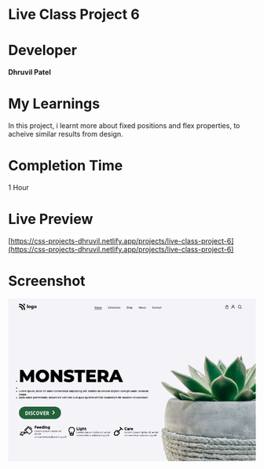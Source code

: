# Live Class Project 6

# Developer
**Dhruvil Patel**

# My Learnings
In this project, i learnt more about fixed positions and flex properties, to acheive similar results from design.

# Completion Time
1 Hour

# Live Preview
[https://css-projects-dhruvil.netlify.app/projects/live-class-project-6](https://css-projects-dhruvil.netlify.app/projects/live-class-project-6)

# Screenshot
![image](./result6.png)